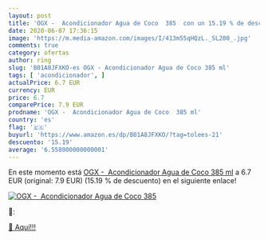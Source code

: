 ```yaml
---
layout: post
title: 'OGX -  Acondicionador Agua de Coco  385  con un 15.19 % de descuento'
date: 2020-06-07 17:36:15
image: 'https://m.media-amazon.com/images/I/413m55qHQzL._SL200_.jpg'
comments: true
category: ofertas
author: ring
slug: 'B01A8JFXKO-es OGX - Acondicionador Agua de Coco 385 ml'
tags: [ 'acondicionador', ]
actualPrice: 6.7 EUR
currency: EUR
price: 6.7
comparePrice: 7.9 EUR
prodname: 'OGX -  Acondicionador Agua de Coco  385 ml'
country: 'es'
flag: '🇪🇸'
buyurl: 'https://www.amazon.es/dp/B01A8JFXKO/?tag=tolees-21'
descuento: '15.19'
average: '6.558000000000001'
---
```


En este momento está [OGX -  Acondicionador Agua de Coco  385 ml](https://www.amazon.es/dp/B01A8JFXKO/?tag=tolees-21) a 6.7 EUR (original: 7.9 EUR) (15.19 %  de descuento) en el siguiente enlace!

[![OGX -  Acondicionador Agua de Coco  385 ](https://m.media-amazon.com/images/I/413m55qHQzL._SL200_.jpg)](https://www.amazon.es/dp/B01A8JFXKO/?tag=tolees-21)

🔎:


[🛒 Aquí!!!](https://www.amazon.es/dp/B01A8JFXKO/?tag=tolees-21)
